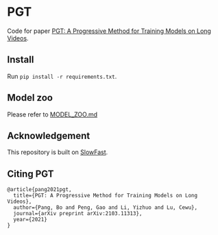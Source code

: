 # PGT

Code for paper [PGT: A Progressive Method for Training Models on Long Videos](https://arxiv.org/abs/2103.11313).

## Install

Run `pip install -r requirements.txt`.

## Model zoo

Please refer to [MODEL_ZOO.md](./MODEL_ZOO.md)

## Acknowledgement

This repository is built on [SlowFast](https://github.com/facebookresearch/SlowFast).

## Citing PGT

```
@article{pang2021pgt,
  title={PGT: A Progressive Method for Training Models on Long Videos},
  author={Pang, Bo and Peng, Gao and Li, Yizhuo and Lu, Cewu},
  journal={arXiv preprint arXiv:2103.11313},
  year={2021}
}
```